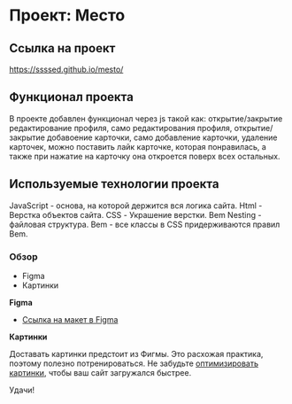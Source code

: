 # Проект: Место

## Ссылка на проект

https://ssssed.github.io/mesto/

## Функционал проекта

В проекте добавлен функционал через js такой как: открытие/закрытие редактирование профиля, само редактирования профиля, открытие/закрытие добавоение карточки, само добавление карточки, удаление карточек, можно поставить лайк карточке, которая понравилась, а также при нажатие на карточку она откроется поверх всех остальных.

## Используемые технологии проекта

JavaScript - основа, на которой держится вся логика сайта.
Html - Верстка объектов сайта.
CSS - Украшение верстки.
Bem Nesting - файловая структура.
Bem - все классы в CSS придерживаются правил Bem.

### Обзор

* Figma
* Картинки

**Figma**

* [Ссылка на макет в Figma](https://www.figma.com/file/2cn9N9jSkmxD84oJik7xL7/JavaScript.-Sprint-4?node-id=0%3A1)

**Картинки**

Доставать картинки предстоит из Фигмы. Это расхожая практика, поэтому полезно потренироваться.
Не забудьте [оптимизировать картинки](https://tinypng.com/), чтобы ваш сайт загружался быстрее.

Удачи!
